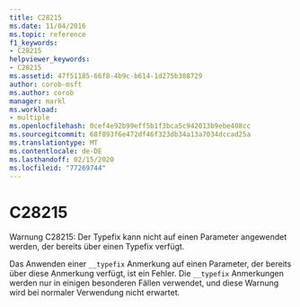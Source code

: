 ```yaml
---
title: C28215
ms.date: 11/04/2016
ms.topic: reference
f1_keywords:
- C28215
helpviewer_keywords:
- C28215
ms.assetid: 47f51185-66f8-4b9c-b614-1d275b388729
author: corob-msft
ms.author: corob
manager: markl
ms.workload:
- multiple
ms.openlocfilehash: 0cef4e92b99eff5b1f3bca5c942013b9ebe408cc
ms.sourcegitcommit: 68f893f6e472df46f323db34a13a7034dccad25a
ms.translationtype: MT
ms.contentlocale: de-DE
ms.lasthandoff: 02/15/2020
ms.locfileid: "77269744"
---
```

# <a name="c28215"></a>C28215
Warnung C28215: Der Typefix kann nicht auf einen Parameter angewendet werden, der bereits über einen Typefix verfügt.

 Das Anwenden einer `__typefix` Anmerkung auf einen Parameter, der bereits über diese Anmerkung verfügt, ist ein Fehler. Die `__typefix` Anmerkungen werden nur in einigen besonderen Fällen verwendet, und diese Warnung wird bei normaler Verwendung nicht erwartet.
